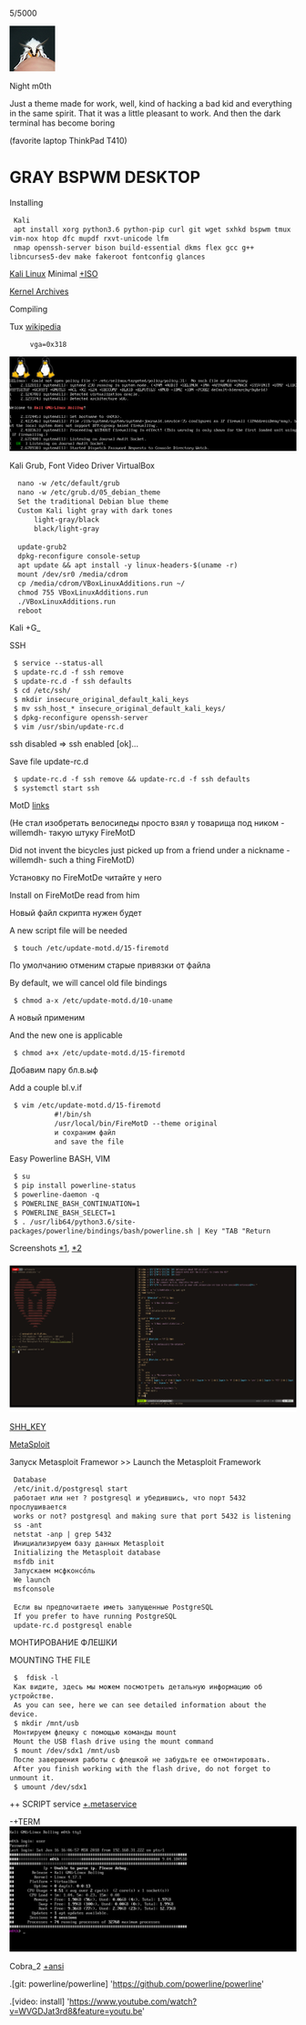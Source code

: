 
5/5000

![M0th](scrot/M0th.jpg)

Night m0th

Just a theme made for work, well, kind of hacking a bad kid and everything in the same spirit.
That it was a little pleasant to work. And then the dark terminal has become boring

(favorite laptop ThinkPad T410)

GRAY BSPWM DESKTOP
====
Installing

     Kali
     apt install xorg python3.6 python-pip curl git wget sxhkd bspwm tmux vim-nox htop dfc mupdf rxvt-unicode lfm
     nmap openssh-server bison build-essential dkms flex gcc g++ libncurses5-dev make fakeroot fontconfig glances
     

[Kali Linux](https://www.kali.org/) Minimal [+ISO](https://docs.kali.org/installation/kali-linux-network-mini-iso-install)

[Kernel Archives](https://www.kernel.org/)

Compiling

Tux [wikipedia](https://ru.wikipedia.org/wiki/Tux)

         vga=0x318

![Tux](scrot/kernel_tux.png)

Kali Grub, Font Video Driver VirtualBox
      
      nano -w /etc/default/grub 
      nano -w /etc/grub.d/05_debian_theme
      Set the traditional Debian blue theme
      Custom Kali light gray with dark tones
          light-gray/black
          black/light-gray
          
      update-grub2
      dpkg-reconfigure console-setup
      apt update && apt install -y linux-headers-$(uname -r)
      mount /dev/sr0 /media/cdrom
      cp /media/cdrom/VBoxLinuxAdditions.run ~/
      chmod 755 VBoxLinuxAdditions.run
      ./VBoxLinuxAdditions.run
      reboot

Kali +G_

SSH

     $ service --status-all
     $ update-rc.d -f ssh remove
     $ update-rc.d -f ssh defaults
     $ cd /etc/ssh/
     $ mkdir insecure_original_default_kali_keys
     $ mv ssh_host_* insecure_original_default_kali_keys/
     $ dpkg-reconfigure openssh-server
     $ vim /usr/sbin/update-rc.d
     
ssh disabled => ssh enabled [ok]...

Save file update-rc.d

     $ update-rc.d -f ssh remove && update-rc.d -f ssh defaults
     $ systemctl start ssh
     
MotD [links](https://github.com/OutsideIT/FireMotD)

(Не стал изобретать велосипеды просто взял у товарища под ником -willemdh- такую штуку FireMotD
     
Did not invent the bicycles just picked up from a friend under a nickname -willemdh- such a thing FireMotD)

Установку по FireMotDе читайте у него 

Install on FireMotDe read from him
     
Новый файл скрипта нужен будет

A new script file will be needed

     $ touch /etc/update-motd.d/15-firemotd

По умолчанию отменим старые привязки от файла

By default, we will cancel old file bindings

     $ chmod a-x /etc/update-motd.d/10-uname
     
А новый применим

And the new one is applicable

     $ chmod a+x /etc/update-motd.d/15-firemotd
     
Добавим пару бл.в.ыф

Add a couple bl.v.if

     $ vim /etc/update-motd.d/15-firemotd
               #!/bin/sh
               /usr/local/bin/FireMotD --theme original
               и сохраним файл
               and save the file
     
Easy Powerline BASH, VIM

     $ su
     $ pip install powerline-status
     $ powerline-daemon -q
     $ POWERLINE_BASH_CONTINUATION=1
     $ POWERLINE_BASH_SELECT=1
     $ . /usr/lib64/python3.6/site-packages/powerline/bindings/bash/powerline.sh | Key "TAB "Return
 
Screenshots [*1](scrot/screenshot_1.jpg), [*2](scrot/screenshot_2.jpg)
 
![lBox](scrot/screenshot_1.jpg)
 
[SHH_KEY](https://raw.githubusercontent.com/appath/dotfiles/master/lBox/SHH_KEY)
 
[MetaSploit](https://github.com/rapid7/metasploit-framework)

Запуск Metasploit Framewor >> Launch the Metasploit Framework

     Database
     /etc/init.d/postgresql start
     работает или нет ? postgresql и убедившись, что порт 5432 прослушивается
     works or not? postgresql and making sure that port 5432 is listening
     ss -ant
     netstat -anp | grep 5432
     Инициализируем базу данных Metasploit
     Initializing the Metasploit database
     msfdb init
     Запускаем мсфконсо́ль
     We launch
     msfconsole
     
     Если вы предпочитаете иметь запущенные PostgreSQL
     If you prefer to have running PostgreSQL
     update-rc.d postgresql enable
     
МОНТИРОВАНИЕ ФЛЕШКИ

MOUNTING THE FILE
     
     $  fdisk -l
     Как видите, здесь мы можем посмотреть детальную информацию об устройстве.
     As you can see, here we can see detailed information about the device.
     $ mkdir /mnt/usb
     Монтируем флешку с помощью команды mount
     Mount the USB flash drive using the mount command
     $ mount /dev/sdx1 /mnt/usb
     После завершения работы с флешкой не забудьте ее отмонтировать.
     After you finish working with the flash drive, do not forget to unmount it.
     $ umount /dev/sdx1
     
++ SCRIPT service [+.metaservice](https://raw.githubusercontent.com/appath/dotfiles/master/lBox/.metaservice)

-+TERM
![terminal](scrot/term.jpg)

Cobra_2 [+ansi](https://raw.githubusercontent.com/appath/dotfiles/master/lBox/cobra_2.ansi.txt)

.[git: powerline/powerline] 'https://github.com/powerline/powerline'

.[video: install] 'https://www.youtube.com/watch?v=WVGDJat3rd8&feature=youtu.be'
